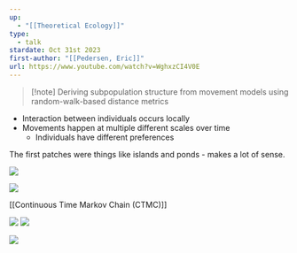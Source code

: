 ```yaml
---
up:
  - "[[Theoretical Ecology]]"
type:
  - talk
stardate: Oct 31st 2023
first-author: "[[Pedersen, Eric]]"
url: https://www.youtube.com/watch?v=WghxzCI4V0E
---
```

> [!note] Deriving subpopulation structure from movement models using random-walk-based distance metrics

- Interaction between individuals occurs locally
- Movements happen at multiple different scales over time
	- Individuals have different preferences

The first patches were things like islands and ponds - makes a lot of sense.

![](https://i.imgur.com/nheAoXW.png)

![](https://i.imgur.com/W43WSWK.png)

[[Continuous Time Markov Chain (CTMC)]]


![](https://i.imgur.com/viceYLy.png)
![](https://i.imgur.com/BjJVmdr.png)

![](https://i.imgur.com/JroB0sH.png)
